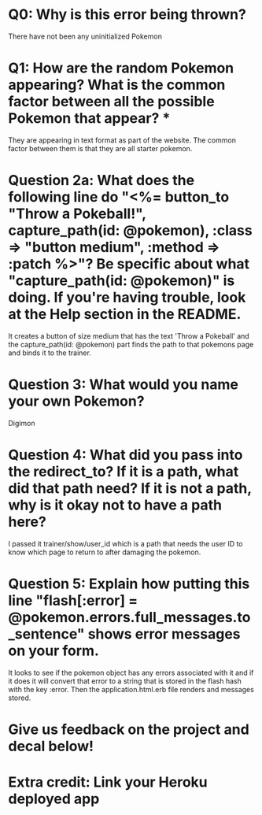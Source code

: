 # Q0: Why is this error being thrown?
There have not been any uninitialized Pokemon

# Q1: How are the random Pokemon appearing? What is the common factor between all the possible Pokemon that appear? *
They are appearing in text format as part of the website. The common factor between them is that they are all starter pokemon.

# Question 2a: What does the following line do "<%= button_to "Throw a Pokeball!", capture_path(id: @pokemon), :class => "button medium", :method => :patch %>"? Be specific about what "capture_path(id: @pokemon)" is doing. If you're having trouble, look at the Help section in the README.
It creates a button of size medium that has the text 'Throw a Pokeball' and the capture_path(id: @pokemon) part finds the path to that pokemons page and binds it to the trainer.

# Question 3: What would you name your own Pokemon?
Digimon

# Question 4: What did you pass into the redirect_to? If it is a path, what did that path need? If it is not a path, why is it okay not to have a path here?
I passed it trainer/show/user_id which is a path that needs the user ID to know which page to return to after damaging the pokemon.

# Question 5: Explain how putting this line "flash[:error] = @pokemon.errors.full_messages.to_sentence" shows error messages on your form.
It looks to see if the pokemon object has any errors associated with it and if it does it will convert that error to a string that is stored in the flash hash with the key :error. Then the application.html.erb file renders and messages stored.

# Give us feedback on the project and decal below!

# Extra credit: Link your Heroku deployed app
